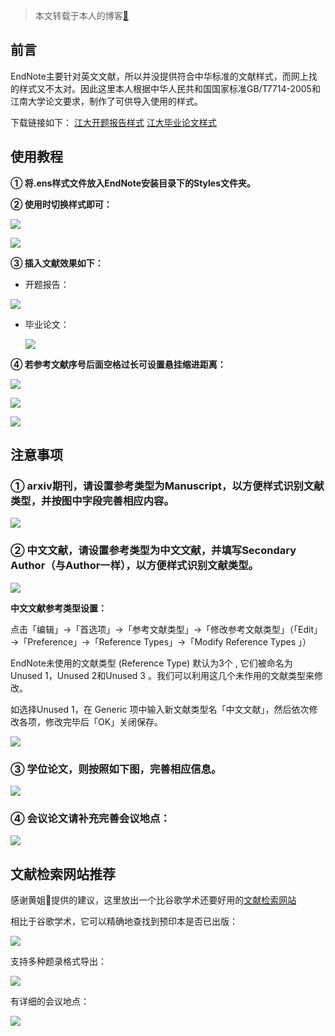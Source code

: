 > 本文转载于本人的博客[🐧](https://qiyuan-z.github.io/)

## 前言

EndNote主要针对英文文献，所以并没提供符合中华标准的文献样式，而网上找的样式又不太对。因此这里本人根据中华人民共和国国家标准GB/T7714-2005和江南大学论文要求，制作了可供导入使用的样式。

下载链接如下：
[江大开题报告样式](https://drive.google.com/file/d/1RgwQu1P_yDF_zLhAr2b-q3qFkFm8pNLz/view?usp=sharing)
[江大毕业论文样式](https://drive.google.com/file/d/1EeGhckTxcrS2fdU2tLck_1vozWer0jU6/view?usp=sharing)

## 使用教程

**① 将.ens样式文件放入EndNote安装目录下的Styles文件夹。**

**② 使用时切换样式即可：**

![](4.jpg)

![](5.png)

**③ 插入文献效果如下：**

- 开题报告：

![](6.jpg)

- 毕业论文：

  ![](13.png)

**④ 若参考文献序号后面空格过长可设置悬挂缩进距离：**

![](7.jpg)

![](8.jpg)

![](9.jpg)

## 注意事项

### ①  arxiv期刊，请设置参考类型为Manuscript，以方便样式识别文献类型，并按图中字段完善相应内容。

![](10.jpg)

### ② 中文文献，请设置参考类型为中文文献，并填写Secondary Author（与Author一样），以方便样式识别文献类型。

![](12.jpg)

**中文文献参考类型设置：**

点击「编辑」→「首选项」→「参考文献类型」→「修改参考文献类型」（「Edit」→「Preference」→「Reference Types」→「Modify Reference Types 」）

EndNote未使用的文献类型 (Reference Type) 默认为3个 , 它们被命名为 Unused 1，Unused 2和Unused 3 。我们可以利用这几个未作用的文献类型来修改。

如选择Unused 1，在 Generic 项中输入新文献类型名「中文文献」，然后依次修改各项，修改完毕后「OK」关闭保存。

![](11.jpg)

### ③ 学位论文，则按照如下图，完善相应信息。

![](14.png)

### ④ 会议论文请补充完善会议地点：

![](15.png)

## 文献检索网站推荐

感谢黄姐👩提供的建议，这里放出一个比谷歌学术还要好用的[文献检索网站](https://dblp.uni-trier.de/)

相比于谷歌学术，它可以精确地查找到预印本是否已出版：

![](w1.png)

支持多种题录格式导出：

![](w2.png)

有详细的会议地点：

![](w3.png)

